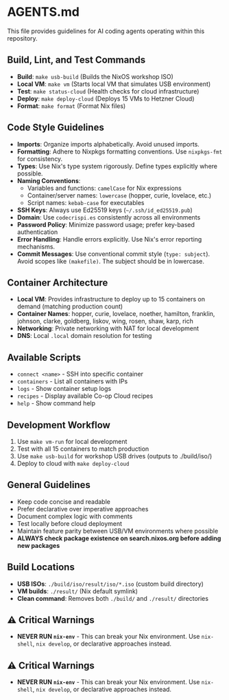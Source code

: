 # AGENTS.md

This file provides guidelines for AI coding agents operating within this repository.

## Build, Lint, and Test Commands

- **Build**: `make usb-build` (Builds the NixOS workshop ISO)
- **Local VM**: `make vm` (Starts local VM that simulates USB environment)
- **Test**: `make status-cloud` (Health checks for cloud infrastructure)
- **Deploy**: `make deploy-cloud` (Deploys 15 VMs to Hetzner Cloud)
- **Format**: `make format` (Format Nix files)

## Code Style Guidelines

- **Imports**: Organize imports alphabetically. Avoid unused imports.
- **Formatting**: Adhere to Nixpkgs formatting conventions. Use `nixpkgs-fmt` for consistency.
- **Types**: Use Nix's type system rigorously. Define types explicitly where possible.
- **Naming Conventions**:
    - Variables and functions: `camelCase` for Nix expressions
    - Container/server names: `lowercase` (hopper, curie, lovelace, etc.)
    - Script names: `kebab-case` for executables
- **SSH Keys**: Always use Ed25519 keys (`~/.ssh/id_ed25519.pub`)
- **Domain**: Use `codecrispi.es` consistently across all environments
- **Password Policy**: Minimize password usage; prefer key-based authentication
- **Error Handling**: Handle errors explicitly. Use Nix's error reporting mechanisms.
- **Commit Messages**: Use conventional commit style (`type: subject`). Avoid scopes like `(makefile)`. The subject should be in lowercase.

## Container Architecture

- **Local VM**: Provides infrastructure to deploy up to 15 containers on demand (matching production count)
- **Container Names**: hopper, curie, lovelace, noether, hamilton, franklin, johnson, clarke, goldberg, liskov, wing, rosen, shaw, karp, rich
- **Networking**: Private networking with NAT for local development
- **DNS**: Local `.local` domain resolution for testing

## Available Scripts

- `connect <name>` - SSH into specific container
- `containers` - List all containers with IPs  
- `logs` - Show container setup logs
- `recipes` - Display available Co-op Cloud recipes
- `help` - Show command help

## Development Workflow

1. Use `make vm-run` for local development
2. Test with all 15 containers to match production
3. Use `make usb-build` for workshop USB drives (outputs to ./build/iso/)
4. Deploy to cloud with `make deploy-cloud`

## General Guidelines

- Keep code concise and readable
- Prefer declarative over imperative approaches
- Document complex logic with comments
- Test locally before cloud deployment
- Maintain feature parity between USB/VM environments where possible
- **ALWAYS check package existence on search.nixos.org before adding new packages**

## Build Locations

- **USB ISOs**: `./build/iso/result/iso/*.iso` (custom build directory)
- **VM builds**: `./result/` (Nix default symlink)
- **Clean command**: Removes both `./build/` and `./result/` directories

## ⚠️ Critical Warnings

- **NEVER RUN `nix-env`** - This can break your Nix environment. Use `nix-shell`, `nix develop`, or declarative approaches instead.

## ⚠️ Critical Warnings

- **NEVER RUN `nix-env`** - This can break your Nix environment. Use `nix-shell`, `nix develop`, or declarative approaches instead.
